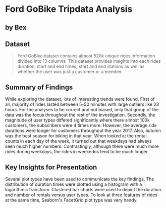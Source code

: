 # Ford GoBike Tripdata Analysis
## by Bex


## Dataset

> Ford GoBike dataset contains almost 520k unique rides information divided into 13 columns. This dataset provides insights into each rides duration, start and end times, start and end stations as well as whether the user was just a customer or a member.


## Summary of Findings

While exploring the dataset, lots of interesting trends were found. First of all, majority of rides lasted between 5-50 minutes with large outliers like 23 hours. For the analyses to be correct and not biased, only that group of the data was the focus throughout the rest of the investigation. Secondly, the magnitude of user types differed significantly where there almost 100k customers, the subscribers were 4 times more. However, the average ride durations were longer for customers throughout the year 2017. Also, autumn was the best season for biking in that year. When looked at the rental counts in each day of the week, it turned out that weekdays had always seen much higher numbers. Contrastingly, although there were much more rides during weekdays, the rides in weekedns tend to be much longer.


## Key Insights for Presentation

Several plot types have been used to communicate the key findings. The distribution of duration times were plotted using a histogram with a logarithmic transform. Clustered bar charts were used to depict the duration and number of rentals versus user types. To look at three features of rides at the same time, Seaborn's FacetGrid plot type was very handy.